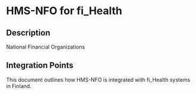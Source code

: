 # HMS-NFO for fi_Health

## Description

National Financial Organizations

## Integration Points

This document outlines how HMS-NFO is integrated with fi_Health systems in Finland.
